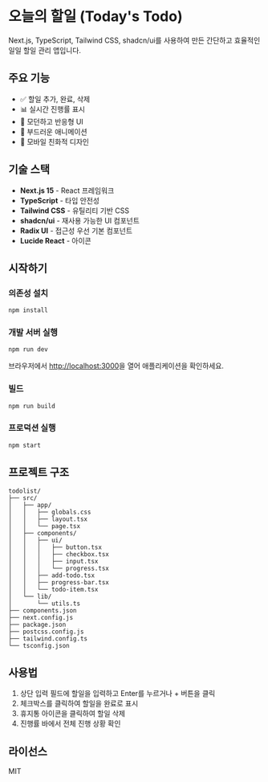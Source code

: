 # 오늘의 할일 (Today's Todo)

Next.js, TypeScript, Tailwind CSS, shadcn/ui를 사용하여 만든 간단하고 효율적인 일일 할일 관리 앱입니다.

## 주요 기능

- ✅ 할일 추가, 완료, 삭제
- 📊 실시간 진행률 표시
- 🎨 모던하고 반응형 UI
- 🌟 부드러운 애니메이션
- 📱 모바일 친화적 디자인

## 기술 스택

- **Next.js 15** - React 프레임워크
- **TypeScript** - 타입 안전성
- **Tailwind CSS** - 유틸리티 기반 CSS
- **shadcn/ui** - 재사용 가능한 UI 컴포넌트
- **Radix UI** - 접근성 우선 기본 컴포넌트
- **Lucide React** - 아이콘

## 시작하기

### 의존성 설치

```bash
npm install
```

### 개발 서버 실행

```bash
npm run dev
```

브라우저에서 [http://localhost:3000](http://localhost:3000)을 열어 애플리케이션을 확인하세요.

### 빌드

```bash
npm run build
```

### 프로덕션 실행

```bash
npm start
```

## 프로젝트 구조

```
todolist/
├── src/
│   ├── app/
│   │   ├── globals.css
│   │   ├── layout.tsx
│   │   └── page.tsx
│   ├── components/
│   │   ├── ui/
│   │   │   ├── button.tsx
│   │   │   ├── checkbox.tsx
│   │   │   ├── input.tsx
│   │   │   └── progress.tsx
│   │   ├── add-todo.tsx
│   │   ├── progress-bar.tsx
│   │   └── todo-item.tsx
│   └── lib/
│       └── utils.ts
├── components.json
├── next.config.js
├── package.json
├── postcss.config.js
├── tailwind.config.ts
└── tsconfig.json
```

## 사용법

1. 상단 입력 필드에 할일을 입력하고 Enter를 누르거나 + 버튼을 클릭
2. 체크박스를 클릭하여 할일을 완료로 표시
3. 휴지통 아이콘을 클릭하여 할일 삭제
4. 진행률 바에서 전체 진행 상황 확인

## 라이선스

MIT
